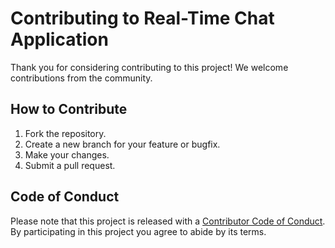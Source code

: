 # Contributing to Real-Time Chat Application

Thank you for considering contributing to this project! We welcome contributions from the community.

## How to Contribute

1. Fork the repository.
2. Create a new branch for your feature or bugfix.
3. Make your changes.
4. Submit a pull request.

## Code of Conduct

Please note that this project is released with a [Contributor Code of Conduct](CODE_OF_CONDUCT.md). By participating in this project you agree to abide by its terms.
